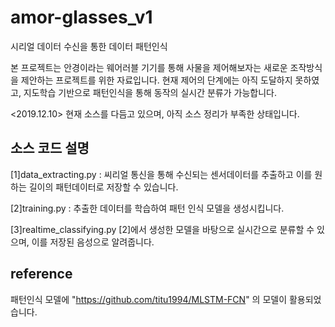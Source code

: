 # amor-glasses_v1
시리얼 데이터 수신을 통한 데이터 패턴인식

본 프로젝트는 안경이라는 웨어러블 기기를 통해 사물을 제어해보자는 새로운 조작방식을 제안하는 프로젝트를 위한 자료입니다.
현재 제어의 단계에는 아직 도달하지 못하였고, 지도학습 기반으로 패턴인식을 통해 동작의 실시간 분류가 가능합니다.

<2019.12.10> 현재 소스를 다듬고 있으며, 아직 소스 정리가 부족한 상태입니다.

## 소스 코드 설명
[1]data_extracting.py : 씨리얼 통신을 통해 수신되는 센서데이터를 추출하고 이를 원하는 길이의 패턴데이터로 저장할 수 있습니다.

[2]training.py : 추출한 데이터를 학습하여 패턴 인식 모델을 생성시킵니다.

[3]realtime_classifying.py [2]에서 생성한 모델을 바탕으로 실시간으로 분류할 수 있으며, 이를 저장된 음성으로 알려줍니다.

## reference
패턴인식 모델에 "https://github.com/titu1994/MLSTM-FCN" 의 모델이 활용되었습니다.
